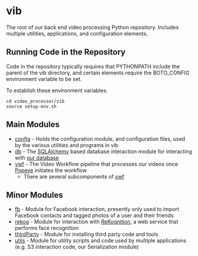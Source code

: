 vib
===============

The root of our back end video processing Python repository.  Includes
multiple utilities, applications, and configuration elements.

Running Code in the Repository
------------------------------

Code in the repository typically requires that PYTHONPATH include the
parent of the vib directory, and certain elements require the
BOTO_CONFIG environment variable to be set.

To establish these environment variables:
```
cd video_processor/vib
source setup-env.sh
```

Main Modules
------------

* [config](./config/README.md) - Holds the configuration module, and configuration files, used by the various utilities and programs in vib
* [db](./db/README.md) - The [SQLAlchemy](http://www.sqlalchemy.org/) based database interaction module for interacting with [our database](../schema/README.md)
* [vwf](./vwf/README.md) - The Video Workflow pipeline that processes our videos once [Popeye](../popeye/README.md) initiates the workflow
  * There are several subcomponents of [vwf](./vwf/README.md)


Minor Modules
-------------

* [fb](./fb/README.md) - Module for Facebook interaction, presently only used to import Facebook contacts and tagged photos of a user and their friends
* [rekog](./rekog/README.md) - Module for interaction with [ReKognition](http://www.rekognition.com/), a web service that performs face recognition
* [thirdParty](./thirdParty/README.md) - Module for installing third party code and tools
* [utils](./utils/README.md) - Module for utility scripts and code used by multiple applications (e.g. S3 interaction code, our Serialization module)